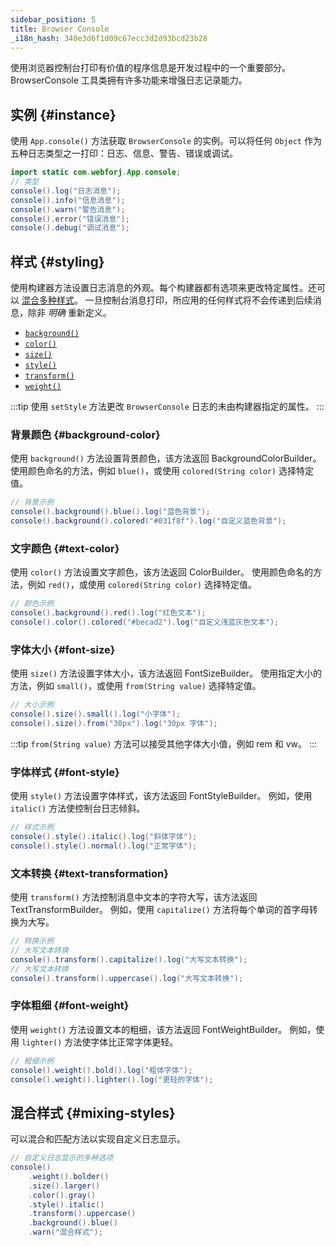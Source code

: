 ```yaml
---
sidebar_position: 5
title: Browser Console
_i18n_hash: 340e3d6f1d09c67ecc3d2d93bcd23b28
---
```

<DocChip chip='since' label='24.10' />
<JavadocLink type="foundation" location="com/webforj/BrowserConsole" top='true'/>

使用浏览器控制台打印有价值的程序信息是开发过程中的一个重要部分。<JavadocLink type="foundation" location="com/webforj/BrowserConsole" code='true'>BrowserConsole</JavadocLink> 工具类拥有许多功能来增强日志记录能力。

<!-- :::info
在 `24.10` 之前，`App.consoleLog()` 和 `App.consoleError()` 方法启用了此行为，但它们已经被标记为即将弃用。
::: -->

## 实例 {#instance}

使用 `App.console()` 方法获取 `BrowserConsole` 的实例。可以将任何 `Object` 作为五种日志类型之一打印：日志、信息、警告、错误或调试。

```java
import static com.webforj.App.console;
// 类型
console().log("日志消息");
console().info("信息消息");
console().warn("警告消息");
console().error("错误消息");
console().debug("调试消息");
```

## 样式 {#styling}

使用构建器方法设置日志消息的外观。每个构建器都有选项来更改特定属性。还可以 [混合多种样式](#mixing-styles)。
一旦控制台消息打印，所应用的任何样式将不会传递到后续消息，除非 *明确* 重新定义。

- [`background()`](#background-color)
- [`color()`](#text-color)
- [`size()`](#font-size)
- [`style()`](#font-style)
- [`transform()`](#text-transformation)
- [`weight()`](#font-weight)

:::tip
使用 `setStyle` 方法更改 `BrowserConsole` 日志的未由构建器指定的属性。
:::

### 背景颜色 {#background-color}

使用 `background()` 方法设置背景颜色，该方法返回 <JavadocLink type="foundation" location="com/webforj/BrowserConsole.BackgroundColorBuilder" code='true'>BackgroundColorBuilder</JavadocLink>。
使用颜色命名的方法，例如 `blue()`，或使用 `colored(String color)` 选择特定值。

```java
// 背景示例
console().background().blue().log("蓝色背景");
console().background().colored("#031f8f").log("自定义蓝色背景");
```

### 文字颜色 {#text-color}

使用 `color()` 方法设置文字颜色，该方法返回 <JavadocLink type="foundation" location="com/webforj/BrowserConsole.ColorBuilder" code='true'>ColorBuilder</JavadocLink>。
使用颜色命名的方法，例如 `red()`，或使用 `colored(String color)` 选择特定值。

```java
// 颜色示例
console().background().red().log("红色文本");
console().color().colored("#becad2").log("自定义浅蓝灰色文本");
```

### 字体大小 {#font-size}

使用 `size()` 方法设置字体大小，该方法返回 <JavadocLink type="foundation" location="com/webforj/BrowserConsole.FontSizeBuilder" code='true'>FontSizeBuilder</JavadocLink>。
使用指定大小的方法，例如 `small()`，或使用 `from(String value)` 选择特定值。

```java
// 大小示例
console().size().small().log("小字体");
console().size().from("30px").log("30px 字体");
```
:::tip
`from(String value)` 方法可以接受其他字体大小值，例如 rem 和 vw。
:::

### 字体样式 {#font-style}

使用 `style()` 方法设置字体样式，该方法返回 <JavadocLink type="foundation" location="com/webforj/BrowserConsole.FontStyleBuilder" code='true'>FontStyleBuilder</JavadocLink>。
例如，使用 `italic()` 方法使控制台日志倾斜。

```java
// 样式示例
console().style().italic().log("斜体字体");
console().style().normal().log("正常字体");
```

### 文本转换 {#text-transformation}

使用 `transform()` 方法控制消息中文本的字符大写，该方法返回 <JavadocLink type="foundation" location="com/webforj/BrowserConsole.TextTransformBuilder" code='true'>TextTransformBuilder</JavadocLink>。
例如，使用 `capitalize()` 方法将每个单词的首字母转换为大写。

```java
// 转换示例
// 大写文本转换
console().transform().capitalize().log("大写文本转换");
// 大写文本转换 
console().transform().uppercase().log("大写文本转换");
```

### 字体粗细 {#font-weight}

使用 `weight()` 方法设置文本的粗细，该方法返回 <JavadocLink type="foundation" location="com/webforj/BrowserConsole.FontWeightBuilder" code='true'>FontWeightBuilder</JavadocLink>。
例如，使用 `lighter()` 方法使字体比正常字体更轻。

```java
// 粗细示例
console().weight().bold().log("粗体字体");
console().weight().lighter().log("更轻的字体");
```

## 混合样式 {#mixing-styles}
可以混合和匹配方法以实现自定义日志显示。

```java
// 自定义日志显示的多种选项
console()
    .weight().bolder()
    .size().larger()
    .color().gray()
    .style().italic()
    .transform().uppercase()
    .background().blue()
    .warn("混合样式");
```
